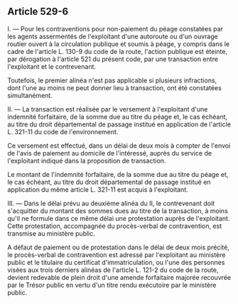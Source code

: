 Article 529-6
----
I. ― Pour les contraventions pour non-paiement du péage constatées par les
agents assermentés de l'exploitant d'une autoroute ou d'un ouvrage routier
ouvert à la circulation publique et soumis à péage, y compris dans le cadre de
l'article L. 130-9 du code de la route, l'action publique est éteinte, par
dérogation à l'article 521 du présent code, par une transaction entre
l'exploitant et le contrevenant.

Toutefois, le premier alinéa n'est pas applicable si plusieurs infractions, dont
l'une au moins ne peut donner lieu à transaction, ont été constatées
simultanément.

II. ― La transaction est réalisée par le versement à l'exploitant d'une
indemnité forfaitaire, de la somme due au titre du péage et, le cas échéant, au
titre du droit départemental de passage institué en application de l'article L.
321-11 du code de l'environnement.

Ce versement est effectué, dans un délai de deux mois à compter de l'envoi de
l'avis de paiement au domicile de l'intéressé, auprès du service de l'exploitant
indiqué dans la proposition de transaction.

Le montant de l'indemnité forfaitaire, de la somme due au titre du péage et, le
cas échéant, au titre du droit départemental de passage institué en application
du même article L. 321-11 est acquis à l'exploitant.

III. ― Dans le délai prévu au deuxième alinéa du II, le contrevenant doit
s'acquitter du montant des sommes dues au titre de la transaction, à moins qu'il
ne formule dans ce même délai une protestation auprès de l'exploitant. Cette
protestation, accompagnée du procès-verbal de contravention, est transmise au
ministère public.

A défaut de paiement ou de protestation dans le délai de deux mois précité, le
procès-verbal de contravention est adressé par l'exploitant au ministère public
et le titulaire du certificat d'immatriculation, ou l'une des personnes visées
aux trois derniers alinéas de l'article L. 121-2 du code de la route, devient
redevable de plein droit d'une amende forfaitaire majorée recouvrée par le
Trésor public en vertu d'un titre rendu exécutoire par le ministère public.
